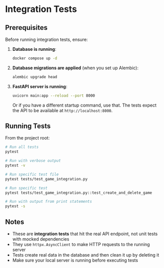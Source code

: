 # Integration Tests

## Prerequisites

Before running integration tests, ensure:

1. **Database is running**:
   ```bash
   docker compose up -d
   ```

2. **Database migrations are applied** (when you set up Alembic):
   ```bash
   alembic upgrade head
   ```

3. **FastAPI server is running**:
   ```bash
   uvicorn main:app --reload --port 8000
   ```

   Or if you have a different startup command, use that. The tests expect the API to be available at `http://localhost:8000`.

## Running Tests

From the project root:

```bash
# Run all tests
pytest

# Run with verbose output
pytest -v

# Run specific test file
pytest tests/test_game_integration.py

# Run specific test
pytest tests/test_game_integration.py::test_create_and_delete_game

# Run with output from print statements
pytest -s
```

## Notes

- These are **integration tests** that hit the real API endpoint, not unit tests with mocked dependencies
- They use `httpx.AsyncClient` to make HTTP requests to the running server
- Tests create real data in the database and then clean it up by deleting it
- Make sure your local server is running before executing tests
